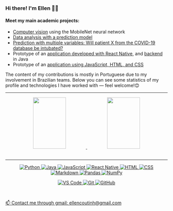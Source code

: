 ### Hi there! I'm Ellen 👋🏼
#### Meet my main academic projects:
- [Computer vision](https://github.com/insper-classroom/robotica-aps-23-1-carlosepy.git) using the MobileNet neural network
- [Data analysis with a prediction model](https://github.com/ellencoutinho/MovimentacaoDolar.git)
- [Prediction with multiple variables: Will patient X from the COVID-19 database be intubated?](https://github.com/insper-classroom/22-2b-cd-p2-ellen_alexia.git)
- Prototype of an [application developed with React Native](https://github.com/desagil-2023-1/projeto1-b1-frontend.git), and [backend](https://github.com/desagil-2023-1/projeto1-b1-backend.git) in Java
- Prototype of an [application using JavaScript, HTML, and CSS](https://github.com/ellencoutinho/FisyApp.git)
  
The content of my contributions is mostly in Portuguese due to my involvement in Brazilian teams. Below you can see some statistics of my profile and technologies I have worked with — feel welcome!😊

<div align="center">
  <a href="https://github.com/ellencoutinho">
  <hr>
  <img width="45%" height="160em" src="https://github-readme-stats.vercel.app/api?username=ellencoutinho&show_icons=true&theme=dracula&include_all_commits=true&count_private=true"/>
  <img width="45%" height="160em" src="https://github-readme-stats.vercel.app/api/top-langs/?username=ellencoutinho&layout=compact&langs_count=16&theme=dracula"/>
</div>

<br>
<hr>
<div style="max-width:68rem;" align="center">
  
![Python](https://img.shields.io/badge/python%20-%2314354C.svg?&style=for-the-badge&logo=python&logoColor=white)
![Java](https://img.shields.io/badge/java-%23ED8B00.svg?&style=for-the-badge&logo=java&logoColor=white)
![JavaScript](https://img.shields.io/badge/javascript%20-%23323330.svg?&style=for-the-badge&logo=javascript&logoColor=%23F7DF1E)
![React Native](https://img.shields.io/badge/React_Native-8A2BE2.svg?&style=for-the-badge&logoColor=white)
![HTML](https://img.shields.io/badge/html%20-%23E34F26.svg?&style=for-the-badge)
![CSS](https://img.shields.io/badge/css%20-%231572B6.svg?&style=for-the-badge)
![Markdown](https://img.shields.io/badge/markdown-%23000000.svg?&style=for-the-badge&logo=markdown&logoColor=white)
![Pandas](https://img.shields.io/badge/pandas%20-%2314354C.svg?&style=for-the-badge&logo=pandas&logoColor=white)
![NumPy](https://img.shields.io/badge/numpy%20-%23013243.svg?&style=for-the-badge&logo=numpy&logoColor=white)

![VS Code](https://img.shields.io/badge/-VS%20Code-007ACC?style=for-the-badge&logo=visual-studio-code&logoColor=ffffff)
![Git](https://img.shields.io/badge/git%20-%23F05033.svg?&style=for-the-badge&logo=git&logoColor=white)
![GitHub](https://img.shields.io/badge/github%20-%23121011.svg?&style=for-the-badge&logo=github&logoColor=white)
</div>
<br>

📫 Contact me through gmail: ellencoutinh@gmail.com

